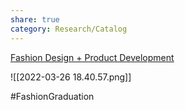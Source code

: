```yaml
---
share: true
category: Research/Catalog
---
```


[Fashion Design + Product Development](https://www.stephens.edu/academics/undergraduate-programs/fashion-design-product-development/)

![[2022-03-26 18.40.57.png]] 

#FashionGraduation 